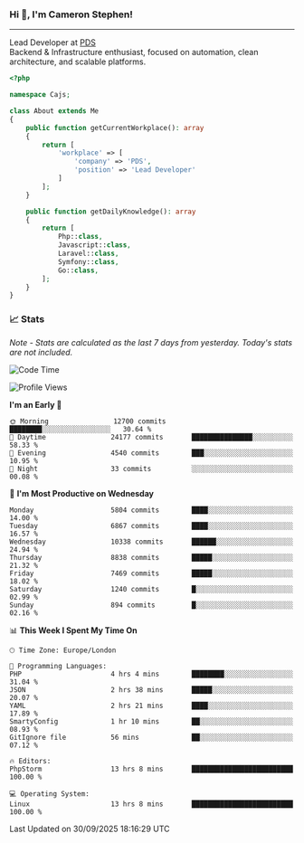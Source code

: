 ### Hi 👋, I'm Cameron Stephen!

---

Lead Developer at [PDS](https://prindatasolutions.co.uk)  
Backend & Infrastructure enthusiast, focused on automation, clean architecture, and scalable platforms.


```php
<?php

namespace Cajs;

class About extends Me
{
    public function getCurrentWorkplace(): array
    {
        return [
            'workplace' => [
                'company' => 'PDS',
                'position' => 'Lead Developer'
            ]
        ];
    }

    public function getDailyKnowledge(): array
    {
        return [
            Php::class,
            Javascript::class,
            Laravel::class,
            Symfony::class,
            Go::class,
        ];
    }
}
```

### 📈 Stats
<p><em>Note - Stats are calculated as the last 7 days from yesterday. Today's stats are not included.</em></p>


<!--START_SECTION:waka-->
![Code Time](http://img.shields.io/badge/Code%20Time-4%2C730%20hrs%2048%20mins-blue)

![Profile Views](http://img.shields.io/badge/Profile%20Views-0-blue)

**I'm an Early 🐤** 

```text
🌞 Morning                12700 commits       ████████░░░░░░░░░░░░░░░░░   30.64 % 
🌆 Daytime                24177 commits       ███████████████░░░░░░░░░░   58.33 % 
🌃 Evening                4540 commits        ███░░░░░░░░░░░░░░░░░░░░░░   10.95 % 
🌙 Night                  33 commits          ░░░░░░░░░░░░░░░░░░░░░░░░░   00.08 % 
```
📅 **I'm Most Productive on Wednesday** 

```text
Monday                   5804 commits        ████░░░░░░░░░░░░░░░░░░░░░   14.00 % 
Tuesday                  6867 commits        ████░░░░░░░░░░░░░░░░░░░░░   16.57 % 
Wednesday                10338 commits       ██████░░░░░░░░░░░░░░░░░░░   24.94 % 
Thursday                 8838 commits        █████░░░░░░░░░░░░░░░░░░░░   21.32 % 
Friday                   7469 commits        █████░░░░░░░░░░░░░░░░░░░░   18.02 % 
Saturday                 1240 commits        █░░░░░░░░░░░░░░░░░░░░░░░░   02.99 % 
Sunday                   894 commits         █░░░░░░░░░░░░░░░░░░░░░░░░   02.16 % 
```


📊 **This Week I Spent My Time On** 

```text
🕑︎ Time Zone: Europe/London

💬 Programming Languages: 
PHP                      4 hrs 4 mins        ████████░░░░░░░░░░░░░░░░░   31.04 % 
JSON                     2 hrs 38 mins       █████░░░░░░░░░░░░░░░░░░░░   20.07 % 
YAML                     2 hrs 21 mins       ████░░░░░░░░░░░░░░░░░░░░░   17.89 % 
SmartyConfig             1 hr 10 mins        ██░░░░░░░░░░░░░░░░░░░░░░░   08.93 % 
GitIgnore file           56 mins             ██░░░░░░░░░░░░░░░░░░░░░░░   07.12 % 

🔥 Editors: 
PhpStorm                 13 hrs 8 mins       █████████████████████████   100.00 % 

💻 Operating System: 
Linux                    13 hrs 8 mins       █████████████████████████   100.00 % 
```


 Last Updated on 30/09/2025 18:16:29 UTC
<!--END_SECTION:waka-->
